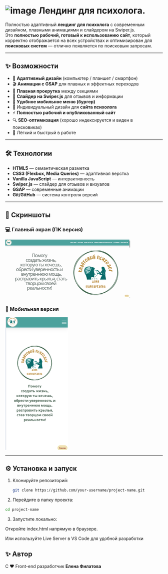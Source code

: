 # <img width="32" height="32" alt="image" src="https://github.com/user-attachments/assets/e219b088-ebf8-49ef-901e-5a41e68b1b75" /> Лендинг для психолога.

Полностью адаптивный **лендинг для психолога** с современным дизайном, плавными анимациями и слайдером на Swiper.js.  
Это **полностью рабочий, готовый к использованию сайт**, который корректно отображается на всех устройствах и оптимизирован для **поисковых систем** — отлично появляется по поисковым запросам.  

---

## ✨ Возможности

- 📱 **Адаптивный дизайн** (компьютер / планшет / смартфон)  
- 🎬 **Анимации с GSAP** для плавных и эффектных переходов  
- 📑 **Плавная прокрутка** между секциями  
- 🎡 **Слайдер на Swiper.js** для отзывов и информации  
- 🍔 **Удобное мобильное меню (бургер)**  
- 🧠 Индивидуальный дизайн для **сайта психолога**  
- ⚡ **Полностью рабочий и опубликованный сайт**  
- 🔍 **SEO-оптимизация** (хорошо индексируется и виден в поисковиках)  
- 🚀 Лёгкий и быстрый в работе  

---

## 🛠 Технологии

- **HTML5** — семантическая разметка  
- **CSS3 (Flexbox, Media Queries)** — адаптивная верстка  
- **Vanilla JavaScript** — интерактивность  
- **Swiper.js** — слайдер для отзывов и визуалов  
- **GSAP** — современные анимации  
- **Git/GitHub** — система контроля версий  

---

## 📸 Скриншоты

### 💻 Главный экран (ПК версия)

<img src="https://github.com/91Helen/Psychologist-landing-page/blob/main/Main%20screen.png?raw=true" width="400" alt="Desktop Screenshot">

### 📱 Мобильная версия
<img src="https://github.com/91Helen/Psychologist-landing-page/blob/main/Mobile%20screen.png?raw=true" width="200" alt="Mobile Screenshot">


---


## ⚙️ Установка и запуск

1. Клонируйте репозиторий:
   ```bash
   git clone https://github.com/your-username/project-name.git
   ```
   
 2.  Перейдите в папку проекта:
   ```bash
cd project-name
```

3. Запустите локально:

Откройте index.html напрямую в браузере.

Или используйте Live Server в VS Code для удобной разработки

## ✨ Автор

С ❤️ Front-end разработчик  **Елена Филатова**  
